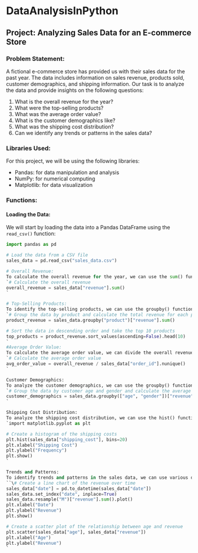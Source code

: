 # DataAnalysisInPython

## Project: Analyzing Sales Data for an E-commerce Store

### Problem Statement:
A fictional e-commerce store has provided us with their sales data for the past year. The data includes information on sales revenue, products sold, customer demographics, and shipping information. Our task is to analyze the data and provide insights on the following questions:

1. What is the overall revenue for the year?
2. What were the top-selling products?
3. What was the average order value?
4. What is the customer demographics like?
5. What was the shipping cost distribution?
6. Can we identify any trends or patterns in the sales data?

### Libraries Used:
For this project, we will be using the following libraries:

- Pandas: for data manipulation and analysis
- NumPy: for numerical computing
- Matplotlib: for data visualization

### Functions:

#### Loading the Data:

We will start by loading the data into a Pandas DataFrame using the `read_csv()` function:

```python
import pandas as pd

# Load the data from a CSV file
sales_data = pd.read_csv("sales_data.csv")

# Overall Revenue:
To calculate the overall revenue for the year, we can use the sum() function to sum up the revenue column:
`# Calculate the overall revenue
overall_revenue = sales_data["revenue"].sum()
`

# Top-Selling Products:
To identify the top-selling products, we can use the groupby() function to group the data by product, and then use the sum() function to calculate the total revenue for each product:
`# Group the data by product and calculate the total revenue for each product
product_revenue = sales_data.groupby("product")["revenue"].sum()

# Sort the data in descending order and take the top 10 products
top_products = product_revenue.sort_values(ascending=False).head(10)
`
#Average Order Value:
To calculate the average order value, we can divide the overall revenue by the number of orders:
`# Calculate the average order value
avg_order_value = overall_revenue / sales_data["order_id"].nunique()
`

Customer Demographics:
To analyze the customer demographics, we can use the groupby() function to group the data by customer age and gender, and then calculate the average order value for each group:
`# Group the data by customer age and gender and calculate the average order value for each group
customer_demographics = sales_data.groupby(["age", "gender"])["revenue"].mean()
`

Shipping Cost Distribution:
To analyze the shipping cost distribution, we can use the hist() function from Matplotlib to create a histogram of the shipping costs:
`import matplotlib.pyplot as plt

# Create a histogram of the shipping costs
plt.hist(sales_data["shipping_cost"], bins=20)
plt.xlabel("Shipping Cost")
plt.ylabel("Frequency")
plt.show()
`

Trends and Patterns:
To identify trends and patterns in the sales data, we can use various data visualization techniques such as line charts, scatter plots, and heat maps:
``\# Create a line chart of the revenue over time
sales_data["date"] = pd.to_datetime(sales_data["date"])
sales_data.set_index("date", inplace=True)
sales_data.resample("M")["revenue"].sum().plot()
plt.xlabel("Date")
plt.ylabel("Revenue")
plt.show()

# Create a scatter plot of the relationship between age and revenue
plt.scatter(sales_data["age"], sales_data["revenue"])
plt.xlabel("Age")
plt.ylabel("Revenue")
`


